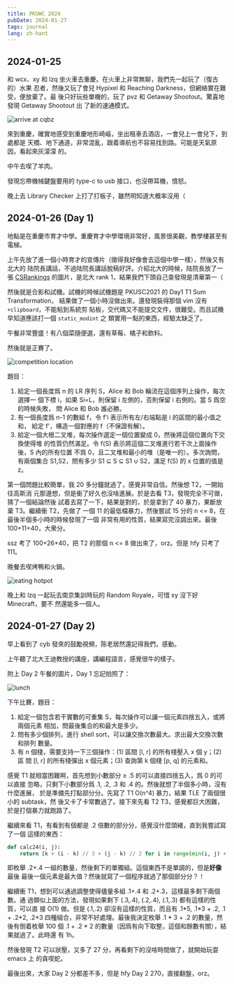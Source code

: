 ```yaml
---
title: PKUWC 2024
pubDate: 2024-01-27
tags: journal
lang: zh-hant
---
```


## 2024-01-25

和 wcx、xy 和 lzq 坐火車去重慶。在火車上非常無聊，我們先一起玩了（復古的）水果
忍者，然後又玩了會兒 Hypixel 和 Reaching Darkness，但網絡實在難受，便放棄了。最
後只好玩些單機的，玩了 pvz 和 Getaway Shootout。驚喜地發現 Getaway Shootout 出
了新的速通模式。

![arrive at cqbz](/assets/images/cqbz-6130d52f.jpg)

來到重慶，確實地感受到重慶地形崎嶇，坐出租車去酒店，一會兒上一會兒下，到處都是
天橋、地下通道，非常混亂，跟着導航也不容易找到路。可能是天氣原因，看起來灰濛濛
的。

中午去喫了羊肉。

發現忘帶機械鍵盤要用的 type-c to usb 接口，也沒帶耳機，憤怒。

晚上去 Library Checker 上打了打板子，雖然明知道大概率沒用（

## 2024-01-26 (Day 1)

地點是在重慶市育才中學。重慶育才中學環境非常好，風景很美觀，教學樓甚至有電梯。

上午先放了進一個小時育才的宣傳片（徵得我好像會去這個中學一樣），然後又有北大的
陆院長講話，不過陆院長講話脫稿好評。介紹北大的時候，陆院長放了一張 [CSRankings][csr] 
的圖片，是北大 rank 1，結果我們下頭自己查發現是清華第一（ 

然後就是合影和試機。試機的時候試機題是 PKUSC2021 的 Day1 T1 Sum Transformation，
結果做了一個小時沒做出來。還發現裝得那個 vim 沒有 `+clipboard`，不能粘到系統剪
貼板，交代碼又不能提交文件，很難受。而且試機早知道應該打一個 `static_modint` 之
類實用一點的東西，經驗太缺乏了。

午餐非常豐盛！有八個菜隨便選，還有草莓、橘子和飲料。

然後就是正賽了。

![competition location](/assets/images/gym-a48e566e.jpg)

題目：

1. 給定一個長度爲 n 的 LR 序列 S，Alice 和 Bob 輪流在這個序列上操作，每次選擇一
   個下標 i，如果 Si=L，則保留 i 左側的，否則保留 i 右側的。當 S 爲空的時候失敗，
   問 Alice 和 Bob 誰必勝。
2. 有一個長度爲 n-1 的數組 f，令 f'i 表示所有左/右端點是 i 的區間的最小值之和，
   給定 f'，構造一個對應的 f（不保證有解）。
3. 給定一個大根二叉堆，每次操作選定一個位置變成 0，然後將這個位置向下交換使得堆
   的性質仍然滿足。令 f(S) 表示將這個二叉堆進行若干次上面操作後，S 內的所有位置
   不爲 0，且二叉堆和最小的堆（是唯一的）。多次詢問，有兩個集合 S1,S2，問有多少
   S1 ⊆ S ⊆ S1 ∪ S2，滿足 f(S) 的 x 位置的值是 z。

第一個問題比較簡單，我 20 多分鐘就過了，感覺非常自信。然後想 T2，一開始往高斯消
元那邊想，但是衝了好久也沒啥進展。於是去看 T3，發現完全不可做，猜了一個結論然後
試着去寫了一下，結果是對的，於是拿到了 40 暴力，果斷放棄 T3。繼續衝 T2，先做了
一個 11 的最低檔暴力，然後嘗試 15 分的 n <= 8，在最後半個多小時的時候發現了一個
非常有用的性質，結果寫完沒調出來。最後 100+11+40，大衆分。

ssz 考了 100+26+40，把 T2 的那個 n <= 8 做出來了，orz。但是 hfy 只考了 111。

晚餐去喫烤鴨和火鍋。

![eating hotpot](/assets/images/hotpot-ea515bbb.jpg)

晚上和 lzq 一起玩去南京集訓時玩的 Random Royale，可惜 xy 沒下好 Minecraft，要不
然還能多一個人。

[csr]: https://csrankings.org

## 2024-01-27 (Day 2)

早上看到了 cyb 發來的鼓勵視頻，陈老居然還記得我們，感動。

上午聽了北大王迪教授的講座，講編程語言，感覺很牛的樣子。

附上 Day 2 午餐的圖片，Day 1 忘記拍照了：

![lunch](/assets/images/lunch-1950ec21.jpg)

下午比賽，題目：

1. 給定一個包含若干實數的可重集 S，每次操作可以讓一個元素四捨五入，或將兩個元素
   相加，問最後集合的和最大是多少。
2. 問有多少個排列，進行 shell sort，可以讓交換次數最大。求出最大交換次數和排列
   數量。
3. 有 n 個棧，需要支持一下三個操作：(1) 區間 [l, r] 的所有棧壓入 x 個 y；(2) 區
   間 [l, r] 的所有棧彈出 x 個元素；(3) 查詢第 k 個棧 [p, q] 的元素和。

感覺 T1 就相當困難啊，首先想到小數部分 ≥ .5 的可以直接四捨五入，爲 0 的可以直接
忽略，只剩下小數部分爲 .1, .2, .3 和 .4 的。然後就想了半個多小時，沒有什麼進展，
於是準備先打點部分分。先寫了 T1 O(n^4) 暴力，結果 TLE 了兩個很小的 subtask，然
後又卡了卡常數過了。接下來先看 T2 T3，感覺都巨大困難，於是打個暴力就跑路了。

繼續來看 T1，有看到有個都是 .2 倍數的部分分，感覺沒什麼頭緒，直到我嘗試寫了一個
這樣的東西：

```python
def calc24(i, j):
    return [k + (i - k) // 3 + (j - k) // 2 for i in range(min(i, j) + 1)]
```

即枚舉 .2+.4 一組的數量，然後剩下的單獨組。這個東西不是單調的，但是**好像**最後
最後一個元素是最大值？然後就寫了一個程序就過了那個部分分？！

繼續衝 T1，想到可以通過調整使得儘量多組 .1+.4 和 .2+.3，這樣最多剩下兩個數。通
過類似上面的方法，發現如果剩下 (.3,.4), (.2,.4), (.1,.3) 都有這樣的性質，可以直
接 O(1) 做。但是 (.1,.2) 卻沒有這樣的性質，而且有 .1\*5, .1\*3 + .2, .1 + .2\*2,
.2\*3 四種組合，非常不好處理。最後我決定枚舉 .1 * 3 + .2 的數量，然後有倒着枚舉
100 個 .1 + .2 * 2 的數量（因爲有向下取整，這個和餘數有關），結果就過了。此時還
有 1h。

然後發現 T2 可以狀壓，又多了 27 分，再看剩下的沒啥時間做了，就開始玩耍 emacs 上
的貪喫蛇。

最後出來，大家 Day 2 分都差不多，但是 hfy Day 2 270，直接翻盤，orz。
